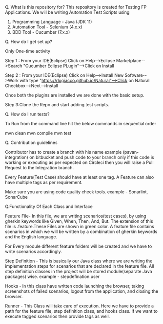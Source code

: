Q. What is this repository for?
 This repository is created for Testing FP Applications. We will be writing Automation Test Scripts using 
1. Programming Language - Java (JDK 11)
2. Automation Tool - Selenium (4.x.x)
3. BDD Tool - Cucumber (7.x.x)

Q. How do I get set up?

Only One-time activity

Step 1 : From your IDE(Eclipse) Click on Help-->Eclipse Marketplace-->Search "Cucumber Eclipse PLugin"-->Click on Install

Step 2 :  From your IDE(Eclipse) Click on Help-->Install New Software-->Work with type "https://rlogiacco.github.io/Natural"-->Click on Natural Checkbox-->Next-->Install

Once both the plugins are installed we are done with the basic setup.

Step 3:Clone the Repo and start adding test scripts.


Q. How do I run tests?

To Run from the command line hit the below commands in sequential order

mvn clean
mvn compile
mvn test

Q. Contribution guidelines

Contributor has to create a branch with his name example (pavan-integration) on bitbucket and push code to your branch only
if this code is working or executing as per expected on Circleci then you will raise a Pull Request to the Integration branch.

Every Feature(Test Case) should have at least one tag.
A Feature can also have multiple tags as per requirement.

Make sure you are using code quality check tools. example - Sonarlint, SonarCube

Q.Functionality Of Each Class and Interface


Feature File- In this file, we are writing scenarios(test cases), by using gherkin keywords like Given, When, Then, And, But.
The extension of this file is .feature.These Files are shown in green color. A feature file contains scenarios in which we will be 
written by a combination of gherkin keywords and the English language. 

For Every module different feature folders will be created and we have to write scenarios accordingly.

Step Definition - This is basically our Java class where we are writing the implementation steps for scenarios that are declared in the feature file.
All step definition classes in the project will be stored module(separate Java packages) wise. example - stepdefination.user

Hooks - In this class have written code launching the browser, taking screenshots of failed scenarios, logout from the application, and closing the browser.

Runner - This Class will take care of execution. Here we have to provide a path for the feature file, step definition class, and hooks class.
	If we want to execute tagged scenarios then provide tags as well.

